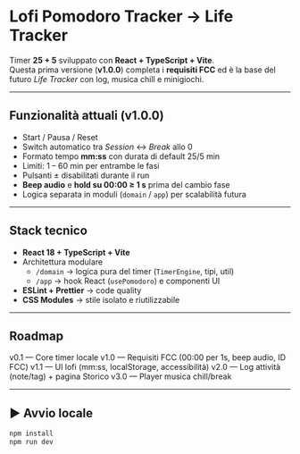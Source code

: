 # Lofi Pomodoro Tracker → Life Tracker

Timer **25 + 5** sviluppato con **React + TypeScript + Vite**.  
Questa prima versione (**v1.0.0**) completa i **requisiti FCC** ed è la base del futuro _Life Tracker_ con log, musica chill e minigiochi.

---

## Funzionalità attuali (v1.0.0)

- Start / Pausa / Reset
- Switch automatico tra _Session_ ↔ _Break_ allo 0
- Formato tempo **mm:ss** con durata di default 25/5 min
- Limiti: 1 – 60 min per entrambe le fasi
- Pulsanti ± disabilitati durante il run
- **Beep audio** e **hold su 00:00 ≥ 1 s** prima del cambio fase
- Logica separata in moduli (`domain` / `app`) per scalabilità futura

---

## Stack tecnico

- **React 18 + TypeScript + Vite**
- Architettura modulare
  - `/domain` → logica pura del timer (`TimerEngine`, tipi, util)
  - `/app` → hook React (`usePomodoro`) e componenti UI
- **ESLint + Prettier** → code quality
- **CSS Modules** → stile isolato e riutilizzabile

---

## Roadmap

v0.1 — Core timer locale
v1.0 — Requisiti FCC (00:00 per 1s, beep audio, ID FCC)
v1.1 — UI lofi (mm:ss, localStorage, accessibilità)
v2.0 — Log attività (note/tag) + pagina Storico
v3.0 — Player musica chill/break

---

## ▶️ Avvio locale

```bash
npm install
npm run dev
```
